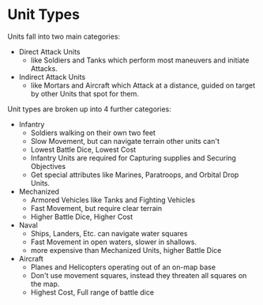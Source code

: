 # Unit Types

Units fall into two main categories: 
- Direct Attack Units
  - like Soldiers and Tanks which perform most maneuvers and initiate Attacks.
- Indirect Attack Units
  - like Mortars and Aircraft which Attack at a distance, guided on target by other Units that spot for them.

Unit types are broken up into 4 further categories:
- Infantry
  - Soldiers walking on their own two feet
  - Slow Movement, but can navigate terrain other units can't
  - Lowest Battle Dice, Lowest Cost
  - Infantry Units are required for Capturing supplies and Securing Objectives
  - Get special attributes like Marines, Paratroops, and Orbital Drop Units.
- Mechanized
  - Armored Vehicles like Tanks and Fighting Vehicles
  - Fast Movement, but require clear terrain
  - Higher Battle Dice, Higher Cost
- Naval
  - Ships, Landers, Etc. can navigate water squares
  - Fast Movement in open waters, slower in shallows.
  - more expensive than Mechanized Units, higher Battle Dice
- Aircraft
  - Planes and Helicopters operating out of an on-map base
  - Don't use movement squares, instead they threaten all squares on the map.
  - Highest Cost, Full range of battle dice



